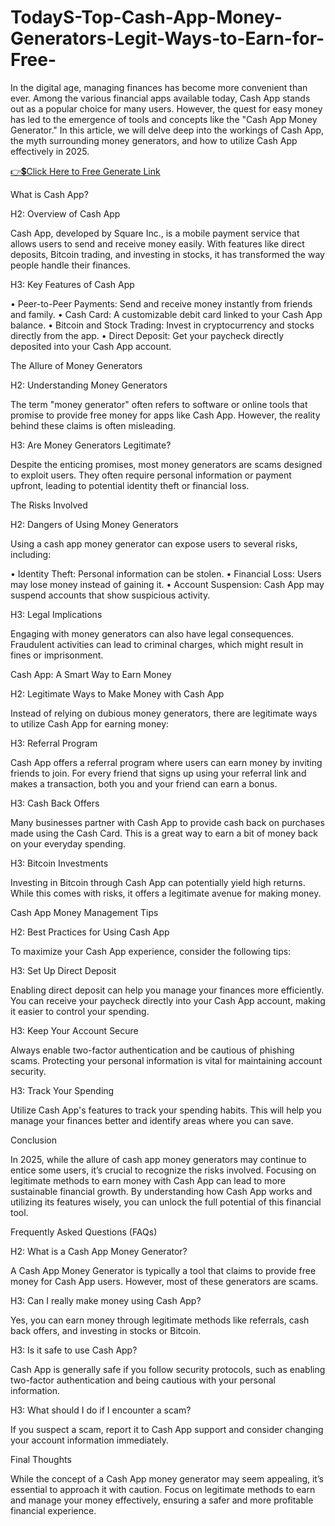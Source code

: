 # TodayS-Top-Cash-App-Money-Generators-Legit-Ways-to-Earn-for-Free-
In the digital age, managing finances has become more convenient than ever. Among the various financial apps available today, Cash App stands out as a popular choice for many users. However, the quest for easy money has led to the emergence of tools and concepts like the "Cash App Money Generator." In this article, we will delve deep into the workings of Cash App, the myth surrounding money generators, and how to utilize Cash App effectively in 2025.
 
[👉💲Click Here to Free Generate Link](https://earnsters.com/cash-app-money-generator/)
 
What is Cash App?

H2: Overview of Cash App

Cash App, developed by Square Inc., is a mobile payment service that allows users to send and receive money easily. With features like direct deposits, Bitcoin trading, and investing in stocks, it has transformed the way people handle their finances.

H3: Key Features of Cash App

•	Peer-to-Peer Payments: Send and receive money instantly from friends and family.
•	Cash Card: A customizable debit card linked to your Cash App balance.
•	Bitcoin and Stock Trading: Invest in cryptocurrency and stocks directly from the app.
•	Direct Deposit: Get your paycheck directly deposited into your Cash App account.

The Allure of Money Generators

H2: Understanding Money Generators

The term "money generator" often refers to software or online tools that promise to provide free money for apps like Cash App. However, the reality behind these claims is often misleading.

H3: Are Money Generators Legitimate?

Despite the enticing promises, most money generators are scams designed to exploit users. They often require personal information or payment upfront, leading to potential identity theft or financial loss.

The Risks Involved

H2: Dangers of Using Money Generators

Using a cash app money generator can expose users to several risks, including:

•	Identity Theft: Personal information can be stolen.
•	Financial Loss: Users may lose money instead of gaining it.
•	Account Suspension: Cash App may suspend accounts that show suspicious activity.

H3: Legal Implications

Engaging with money generators can also have legal consequences. Fraudulent activities can lead to criminal charges, which might result in fines or imprisonment.

Cash App: A Smart Way to Earn Money

H2: Legitimate Ways to Make Money with Cash App

Instead of relying on dubious money generators, there are legitimate ways to utilize Cash App for earning money:

H3: Referral Program

Cash App offers a referral program where users can earn money by inviting friends to join. For every friend that signs up using your referral link and makes a transaction, both you and your friend can earn a bonus.

H3: Cash Back Offers

Many businesses partner with Cash App to provide cash back on purchases made using the Cash Card. This is a great way to earn a bit of money back on your everyday spending.

H3: Bitcoin Investments

Investing in Bitcoin through Cash App can potentially yield high returns. While this comes with risks, it offers a legitimate avenue for making money.

Cash App Money Management Tips

H2: Best Practices for Using Cash App

To maximize your Cash App experience, consider the following tips:

H3: Set Up Direct Deposit

Enabling direct deposit can help you manage your finances more efficiently. You can receive your paycheck directly into your Cash App account, making it easier to control your spending.

H3: Keep Your Account Secure

Always enable two-factor authentication and be cautious of phishing scams. Protecting your personal information is vital for maintaining account security.

H3: Track Your Spending

Utilize Cash App's features to track your spending habits. This will help you manage your finances better and identify areas where you can save.

Conclusion

In 2025, while the allure of cash app money generators may continue to entice some users, it’s crucial to recognize the risks involved. Focusing on legitimate methods to earn money with Cash App can lead to more sustainable financial growth. By understanding how Cash App works and utilizing its features wisely, you can unlock the full potential of this financial tool.

Frequently Asked Questions (FAQs)

H2: What is a Cash App Money Generator?

A Cash App Money Generator is typically a tool that claims to provide free money for Cash App users. However, most of these generators are scams.

H3: Can I really make money using Cash App?

Yes, you can earn money through legitimate methods like referrals, cash back offers, and investing in stocks or Bitcoin.

H3: Is it safe to use Cash App?

Cash App is generally safe if you follow security protocols, such as enabling two-factor authentication and being cautious with your personal information.

H3: What should I do if I encounter a scam?

If you suspect a scam, report it to Cash App support and consider changing your account information immediately.

Final Thoughts

While the concept of a Cash App money generator may seem appealing, it’s essential to approach it with caution. Focus on legitimate methods to earn and manage your money effectively, ensuring a safer and more profitable financial experience.
